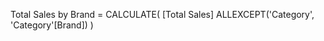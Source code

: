 Total Sales by Brand =
	CALCULATE( 
		[Total Sales] 
		ALLEXCEPT('Category', 'Category'[Brand])
	)
	